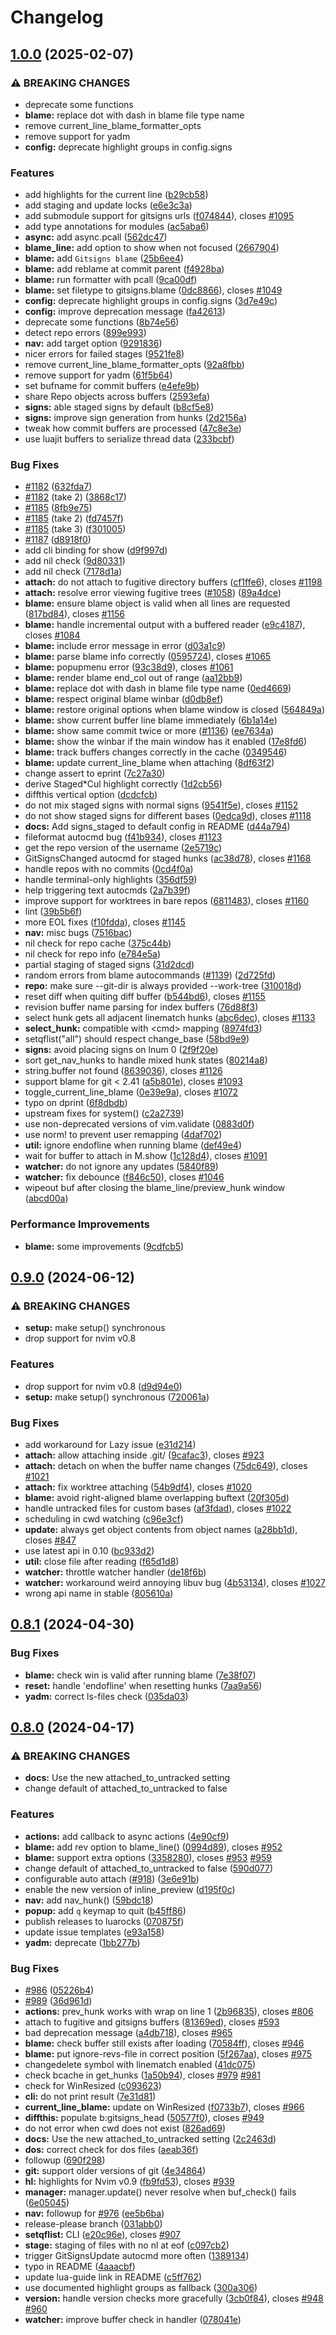 # Changelog

## [1.0.0](https://github.com/lewis6991/gitsigns.nvim/compare/v0.9.0...v1.0.0) (2025-02-07)


### ⚠ BREAKING CHANGES

* deprecate some functions
* **blame:** replace dot with dash in blame file type name
* remove current_line_blame_formatter_opts
* remove support for yadm
* **config:** deprecate highlight groups in config.signs

### Features

* add highlights for the current line ([b29cb58](https://github.com/lewis6991/gitsigns.nvim/commit/b29cb58126663569f6f34401fab513c2375e95d3))
* add staging and update locks ([e6e3c3a](https://github.com/lewis6991/gitsigns.nvim/commit/e6e3c3a1394d9e0a1c75d8620f8631e4a6ecde0e))
* add submodule support for gitsigns urls ([f074844](https://github.com/lewis6991/gitsigns.nvim/commit/f074844b60f9e151970fbcdbeb8a2cd52b6ef25a)), closes [#1095](https://github.com/lewis6991/gitsigns.nvim/issues/1095)
* add type annotations for modules ([ac5aba6](https://github.com/lewis6991/gitsigns.nvim/commit/ac5aba6dce8c06ea22bea2c9016f51a2dbf90dc7))
* **async:** add async.pcall ([562dc47](https://github.com/lewis6991/gitsigns.nvim/commit/562dc47189ad3c8696dbf460d38603a74d544849))
* **blame_line:** add option to show when not focused ([2667904](https://github.com/lewis6991/gitsigns.nvim/commit/2667904fb0ee62832c55b56acb9ade3e02a0c202))
* **blame:** add `Gitsigns blame` ([25b6ee4](https://github.com/lewis6991/gitsigns.nvim/commit/25b6ee4be514b38d5bfe950d790a67042e05ef35))
* **blame:** add reblame at commit parent ([f4928ba](https://github.com/lewis6991/gitsigns.nvim/commit/f4928ba14eb6c667786ac7d69927f6aee6719f1e))
* **blame:** run formatter with pcall ([9ca00df](https://github.com/lewis6991/gitsigns.nvim/commit/9ca00df1c84fc0a1ed18c79156c06b081dc1da1f))
* **blame:** set filetype to gitsigns.blame ([0dc8866](https://github.com/lewis6991/gitsigns.nvim/commit/0dc886637f9686b7cfd245a4726f93abeab19d4a)), closes [#1049](https://github.com/lewis6991/gitsigns.nvim/issues/1049)
* **config:** deprecate highlight groups in config.signs ([3d7e49c](https://github.com/lewis6991/gitsigns.nvim/commit/3d7e49c201537ee0293a1a3abe67b67f8e7648a5))
* **config:** improve deprecation message ([fa42613](https://github.com/lewis6991/gitsigns.nvim/commit/fa42613096ebfa5fee1ea87d70f8625ab9685d01))
* deprecate some functions ([8b74e56](https://github.com/lewis6991/gitsigns.nvim/commit/8b74e560f7cba19b45b7d72a3cf8fb769316d259))
* detect repo errors ([899e993](https://github.com/lewis6991/gitsigns.nvim/commit/899e993850084ea33d001ec229d237bc020c19ae))
* **nav:** add target option ([9291836](https://github.com/lewis6991/gitsigns.nvim/commit/929183666540e164fa74028954ade62fa703fa1a))
* nicer errors for failed stages ([9521fe8](https://github.com/lewis6991/gitsigns.nvim/commit/9521fe8be39255b9abc6ec54e352bf04c410f5cf))
* remove current_line_blame_formatter_opts ([92a8fbb](https://github.com/lewis6991/gitsigns.nvim/commit/92a8fbb8453571978468e4ad2d4f8cd302d79eab))
* remove support for yadm ([61f5b64](https://github.com/lewis6991/gitsigns.nvim/commit/61f5b6407611a25e2d407ac0bc60e5c87c25ad72))
* set bufname for commit buffers ([e4efe9b](https://github.com/lewis6991/gitsigns.nvim/commit/e4efe9b99b7c473e9f917edf441cec48c05fd99e))
* share Repo objects across buffers ([2593efa](https://github.com/lewis6991/gitsigns.nvim/commit/2593efa3c53f41987d99bf8727f67154e88c0c91))
* **signs:** able staged signs by default ([b8cf5e8](https://github.com/lewis6991/gitsigns.nvim/commit/b8cf5e8efaa0036d493a2e2dfed768c3a03fac73))
* **signs:** improve sign generation from hunks ([2d2156a](https://github.com/lewis6991/gitsigns.nvim/commit/2d2156a2f8c6babbf5f10aea6df23993416f0f28))
* tweak how commit buffers are processed ([47c8e3e](https://github.com/lewis6991/gitsigns.nvim/commit/47c8e3e571376b24de62408fd0c9d12f0a9fc0a3))
* use luajit buffers to serialize thread data ([233bcbf](https://github.com/lewis6991/gitsigns.nvim/commit/233bcbfda3a04e19ae4fb365a8cbd32d9aa8c0d1))


### Bug Fixes

* [#1182](https://github.com/lewis6991/gitsigns.nvim/issues/1182) ([632fda7](https://github.com/lewis6991/gitsigns.nvim/commit/632fda72df903255dc1683cd739dceaa7338128a))
* [#1182](https://github.com/lewis6991/gitsigns.nvim/issues/1182) (take 2) ([3868c17](https://github.com/lewis6991/gitsigns.nvim/commit/3868c176d406b217ec8961e47ad033105ddc486c))
* [#1185](https://github.com/lewis6991/gitsigns.nvim/issues/1185) ([8fb9e75](https://github.com/lewis6991/gitsigns.nvim/commit/8fb9e7515d38c042f26bfa894a0b7cb36e27c895))
* [#1185](https://github.com/lewis6991/gitsigns.nvim/issues/1185) (take 2) ([fd7457f](https://github.com/lewis6991/gitsigns.nvim/commit/fd7457fa13b7b5c63b5dc164c6cbf9192fbe72d1))
* [#1185](https://github.com/lewis6991/gitsigns.nvim/issues/1185) (take 3) ([f301005](https://github.com/lewis6991/gitsigns.nvim/commit/f301005d8eaa15ef61ed6e7dbaa8c5193541ac37))
* [#1187](https://github.com/lewis6991/gitsigns.nvim/issues/1187) ([d8918f0](https://github.com/lewis6991/gitsigns.nvim/commit/d8918f06624dd53b9a82bd0e29c31bcfd541b40d))
* add cli binding for show ([d9f997d](https://github.com/lewis6991/gitsigns.nvim/commit/d9f997dba757be01434ed3538d202f88286df476))
* add nil check ([9d80331](https://github.com/lewis6991/gitsigns.nvim/commit/9d803313b7384bd52e0a9ad19307e9ae774fc926))
* add nil check ([7178d1a](https://github.com/lewis6991/gitsigns.nvim/commit/7178d1a430dcfff8a4c92d78b9e39e0297a779c0))
* **attach:** do not attach to fugitive directory buffers ([cf1ffe6](https://github.com/lewis6991/gitsigns.nvim/commit/cf1ffe682d3ac3a3cb89a7bdf50cc15ff1fadb8e)), closes [#1198](https://github.com/lewis6991/gitsigns.nvim/issues/1198)
* **attach:** resolve error viewing fugitive trees ([#1058](https://github.com/lewis6991/gitsigns.nvim/issues/1058)) ([89a4dce](https://github.com/lewis6991/gitsigns.nvim/commit/89a4dce7c94c40c89774d3cb3a7788a9ecf412c0))
* **blame:** ensure blame object is valid when all lines are requested ([817bd84](https://github.com/lewis6991/gitsigns.nvim/commit/817bd848fffe82e697b4da656e3f2834cd0665c5)), closes [#1156](https://github.com/lewis6991/gitsigns.nvim/issues/1156)
* **blame:** handle incremental output with a buffered reader ([e9c4187](https://github.com/lewis6991/gitsigns.nvim/commit/e9c4187c3774a46df2d086a66cf3a7e6bea4c432)), closes [#1084](https://github.com/lewis6991/gitsigns.nvim/issues/1084)
* **blame:** include error message in error ([d03a1c9](https://github.com/lewis6991/gitsigns.nvim/commit/d03a1c9a1045122823af97e351719227ed3718eb))
* **blame:** parse blame info correctly ([0595724](https://github.com/lewis6991/gitsigns.nvim/commit/0595724fa9516a35696ff6b1e3cb95b6462b38b1)), closes [#1065](https://github.com/lewis6991/gitsigns.nvim/issues/1065)
* **blame:** popupmenu error ([93c38d9](https://github.com/lewis6991/gitsigns.nvim/commit/93c38d97260330e8501ccda1e6000c858af0d603)), closes [#1061](https://github.com/lewis6991/gitsigns.nvim/issues/1061)
* **blame:** render blame end_col out of range ([aa12bb9](https://github.com/lewis6991/gitsigns.nvim/commit/aa12bb9cd22f1a612dd9cda6c6fc26475e94fc4f))
* **blame:** replace dot with dash in blame file type name ([0ed4669](https://github.com/lewis6991/gitsigns.nvim/commit/0ed466953fe5885166e0d60799172a8b1f752d16))
* **blame:** respect original blame winbar ([d0db8ef](https://github.com/lewis6991/gitsigns.nvim/commit/d0db8ef6a0489ed6af0baacb101a7b733c5d5de1))
* **blame:** restore original options when blame window is closed ([564849a](https://github.com/lewis6991/gitsigns.nvim/commit/564849a17bf5c5569e0bae98c8328de9c7a1ed29))
* **blame:** show current buffer line blame immediately ([6b1a14e](https://github.com/lewis6991/gitsigns.nvim/commit/6b1a14eabcebbcca1b9e9163a26b2f8371364cb7))
* **blame:** show same commit twice or more ([#1136](https://github.com/lewis6991/gitsigns.nvim/issues/1136)) ([ee7634a](https://github.com/lewis6991/gitsigns.nvim/commit/ee7634ab4f0a6606438fe13e16cbf2065589a5ed))
* **blame:** show the winbar if the main window has it enabled ([17e8fd6](https://github.com/lewis6991/gitsigns.nvim/commit/17e8fd66182c9ad79dc129451ad015af3d27529c))
* **blame:** track buffers changes correctly in the cache ([0349546](https://github.com/lewis6991/gitsigns.nvim/commit/0349546134d8a3a3c3a33e2e781b8d7bd07ea156))
* **blame:** update current_line_blame when attaching ([8df63f2](https://github.com/lewis6991/gitsigns.nvim/commit/8df63f2ddc615feb71fd4aee45a4cee022876df1))
* change assert to eprint ([7c27a30](https://github.com/lewis6991/gitsigns.nvim/commit/7c27a30450130cd59c4994a6755e3c5d74d83e76))
* derive Staged*Cul highlight correctly ([1d2cb56](https://github.com/lewis6991/gitsigns.nvim/commit/1d2cb568a7105a860941ef45a01b13709d7aa9d2))
* diffthis vertical option ([dcdcfcb](https://github.com/lewis6991/gitsigns.nvim/commit/dcdcfcb15eb7c6fc6023dbf03e9644e9d5b2f484))
* do not mix staged signs with normal signs ([9541f5e](https://github.com/lewis6991/gitsigns.nvim/commit/9541f5e8e24571723cb02a5c2bf078aeacc5a711)), closes [#1152](https://github.com/lewis6991/gitsigns.nvim/issues/1152)
* do not show staged signs for different bases ([0edca9d](https://github.com/lewis6991/gitsigns.nvim/commit/0edca9d1a06db1ae95d79c210825711172fb2802)), closes [#1118](https://github.com/lewis6991/gitsigns.nvim/issues/1118)
* **docs:** Add signs_staged to default config in README ([d44a794](https://github.com/lewis6991/gitsigns.nvim/commit/d44a7948ffc717af578c424add818b7684c7ed68))
* fileformat autocmd bug ([f41b934](https://github.com/lewis6991/gitsigns.nvim/commit/f41b934e70e2ae9b0a7a3cb1a5a7d172a4d8f1fd)), closes [#1123](https://github.com/lewis6991/gitsigns.nvim/issues/1123)
* get the repo version of the username ([2e5719c](https://github.com/lewis6991/gitsigns.nvim/commit/2e5719c79aead05c4269d6bd250acbc9c4d26d37))
* GitSignsChanged autocmd for staged hunks ([ac38d78](https://github.com/lewis6991/gitsigns.nvim/commit/ac38d7860b258ec07085d8d1931e1a487bcee21d)), closes [#1168](https://github.com/lewis6991/gitsigns.nvim/issues/1168)
* handle repos with no commits ([0cd4f0a](https://github.com/lewis6991/gitsigns.nvim/commit/0cd4f0aa1067b7261f0649b3124e1159dac3df8b))
* handle terminal-only highlights ([356df59](https://github.com/lewis6991/gitsigns.nvim/commit/356df59308d8b87486644d2324d7558ac0f3db36))
* help triggering text autocmds ([2a7b39f](https://github.com/lewis6991/gitsigns.nvim/commit/2a7b39f4d282935f8b44cbe82879af69c7472f5c))
* improve support for worktrees in bare repos ([6811483](https://github.com/lewis6991/gitsigns.nvim/commit/68114837e81ca16d06514c3a997c9102d1b25c15)), closes [#1160](https://github.com/lewis6991/gitsigns.nvim/issues/1160)
* lint ([39b5b6f](https://github.com/lewis6991/gitsigns.nvim/commit/39b5b6f48bde0595ce68007ffce408c5d7ac1f79))
* more EOL fixes ([f10fdda](https://github.com/lewis6991/gitsigns.nvim/commit/f10fddafe06f7ab7931031b394a26b2f3f434f3e)), closes [#1145](https://github.com/lewis6991/gitsigns.nvim/issues/1145)
* **nav:** misc bugs ([7516bac](https://github.com/lewis6991/gitsigns.nvim/commit/7516bac5639a9ce8e7b199066199a02cb3057230))
* nil check for repo cache ([375c44b](https://github.com/lewis6991/gitsigns.nvim/commit/375c44bdfdde25585466a966f00c2e291db74f2d))
* nil check for repo info ([e784e5a](https://github.com/lewis6991/gitsigns.nvim/commit/e784e5a078f993f7218b8a857cb581d5b9ca42dc))
* partial staging of staged signs ([31d2dcd](https://github.com/lewis6991/gitsigns.nvim/commit/31d2dcd144c7404dacbd2ca36b5abd37cc9fa506))
* random errors from blame autocommands ([#1139](https://github.com/lewis6991/gitsigns.nvim/issues/1139)) ([2d725fd](https://github.com/lewis6991/gitsigns.nvim/commit/2d725fdd7fe4a612fa3171ca0a965f455d8dc325))
* **repo:** make sure --git-dir is always provided --work-tree ([310018d](https://github.com/lewis6991/gitsigns.nvim/commit/310018d54357b8a3cbbcd2b7f589d12e61d2db35))
* reset diff when quiting diff buffer ([b544bd6](https://github.com/lewis6991/gitsigns.nvim/commit/b544bd62623ca1b483d8b9bfb6d65805f112a320)), closes [#1155](https://github.com/lewis6991/gitsigns.nvim/issues/1155)
* revision buffer name parsing for index buffers ([76d88f3](https://github.com/lewis6991/gitsigns.nvim/commit/76d88f3b584e1f83b2aa51663a32cc6ee8d97eff))
* select hunk gets all adjacent linematch hunks ([abc6dec](https://github.com/lewis6991/gitsigns.nvim/commit/abc6dec92232944108250e321858014bf79de245)), closes [#1133](https://github.com/lewis6991/gitsigns.nvim/issues/1133)
* **select_hunk:** compatible with &lt;cmd&gt; mapping ([8974fd3](https://github.com/lewis6991/gitsigns.nvim/commit/8974fd397e854bfa13a5130dc32ee357dbade276))
* setqflist("all") should respect change_base ([58bd9e9](https://github.com/lewis6991/gitsigns.nvim/commit/58bd9e98d8e3c5a1c98af312e85247ee1afd3ed2))
* **signs:** avoid placing signs on lnum 0 ([2f9f20e](https://github.com/lewis6991/gitsigns.nvim/commit/2f9f20ea3baacc077e940b7878a46a8295129418))
* sort get_nav_hunks to handle mixed hunk states ([80214a8](https://github.com/lewis6991/gitsigns.nvim/commit/80214a857ce512cc64964abddc1d8eb5a3e28396))
* string.buffer not found ([8639036](https://github.com/lewis6991/gitsigns.nvim/commit/863903631e676b33e8be2acb17512fdc1b80b4fb)), closes [#1126](https://github.com/lewis6991/gitsigns.nvim/issues/1126)
* support blame for git &lt; 2.41 ([a5b801e](https://github.com/lewis6991/gitsigns.nvim/commit/a5b801e7b16220e75d459919edcb5eb37b1de9cb)), closes [#1093](https://github.com/lewis6991/gitsigns.nvim/issues/1093)
* toggle_current_line_blame ([0e39e9a](https://github.com/lewis6991/gitsigns.nvim/commit/0e39e9afcfc180d55ac8f0691a230703683ddb0f)), closes [#1072](https://github.com/lewis6991/gitsigns.nvim/issues/1072)
* typo on dprint ([6f8dbdb](https://github.com/lewis6991/gitsigns.nvim/commit/6f8dbdbd41725fa11178e78d6e4c987038a8ece9))
* upstream fixes for system() ([c2a2739](https://github.com/lewis6991/gitsigns.nvim/commit/c2a273980eb2cbcabcd54690f06f041ea0c225c6))
* use non-deprecated versions of vim.validate ([0883d0f](https://github.com/lewis6991/gitsigns.nvim/commit/0883d0f67c1b728713deeddfcec4aabf71410801))
* use norm! to prevent user remapping ([4daf702](https://github.com/lewis6991/gitsigns.nvim/commit/4daf7022f1481edf1e8fb9947df13bb07c18e89a))
* **util:** ignore endofline when running blame ([def49e4](https://github.com/lewis6991/gitsigns.nvim/commit/def49e48c6329527e344d0c99a0d2cd9fdf6bb84))
* wait for buffer to attach in M.show ([1c128d4](https://github.com/lewis6991/gitsigns.nvim/commit/1c128d4585d89f39ddea9ef9f5f6b84edd3b66b9)), closes [#1091](https://github.com/lewis6991/gitsigns.nvim/issues/1091)
* **watcher:** do not ignore any updates ([5840f89](https://github.com/lewis6991/gitsigns.nvim/commit/5840f89c50b7af6b2f9c30e7fe37b797aef60ba9))
* **watcher:** fix debounce ([f846c50](https://github.com/lewis6991/gitsigns.nvim/commit/f846c507242a74d9a458bff2d029bd2eae8c0ca1)), closes [#1046](https://github.com/lewis6991/gitsigns.nvim/issues/1046)
* wipeout buf after closing the blame_line/preview_hunk window ([abcd00a](https://github.com/lewis6991/gitsigns.nvim/commit/abcd00a7d5bc1a9470cb21b023c575acade3e4db))


### Performance Improvements

* **blame:** some improvements ([9cdfcb5](https://github.com/lewis6991/gitsigns.nvim/commit/9cdfcb5f038586c36ad8b010f7e479f6a6f95a63))

## [0.9.0](https://github.com/lewis6991/gitsigns.nvim/compare/v0.8.1...v0.9.0) (2024-06-12)


### ⚠ BREAKING CHANGES

* **setup:** make setup() synchronous
* drop support for nvim v0.8

### Features

* drop support for nvim v0.8 ([d9d94e0](https://github.com/lewis6991/gitsigns.nvim/commit/d9d94e055a19415767bb073e8dd86028105c4319))
* **setup:** make setup() synchronous ([720061a](https://github.com/lewis6991/gitsigns.nvim/commit/720061aa152faedfe4099dfb92d2b3fcb0e55edc))


### Bug Fixes

* add workaround for Lazy issue ([e31d214](https://github.com/lewis6991/gitsigns.nvim/commit/e31d2149d9f3fb056bfd5b3416b2e818be10aabe))
* **attach:** allow attaching inside .git/ ([9cafac3](https://github.com/lewis6991/gitsigns.nvim/commit/9cafac31a091267838e1e90fd6e083d37611f516)), closes [#923](https://github.com/lewis6991/gitsigns.nvim/issues/923)
* **attach:** detach on when the buffer name changes ([75dc649](https://github.com/lewis6991/gitsigns.nvim/commit/75dc649106827183547d3bedd4602442340d2f7f)), closes [#1021](https://github.com/lewis6991/gitsigns.nvim/issues/1021)
* **attach:** fix worktree attaching ([54b9df4](https://github.com/lewis6991/gitsigns.nvim/commit/54b9df401b8f21f4e6ca537ec47a109394aaccd7)), closes [#1020](https://github.com/lewis6991/gitsigns.nvim/issues/1020)
* **blame:** avoid right-aligned blame overlapping buftext ([20f305d](https://github.com/lewis6991/gitsigns.nvim/commit/20f305d63bc86852821ac47d9967e73931f7130b))
* handle untracked files for custom bases ([af3fdad](https://github.com/lewis6991/gitsigns.nvim/commit/af3fdad8ddcadbdad835975204f6503310526fd9)), closes [#1022](https://github.com/lewis6991/gitsigns.nvim/issues/1022)
* scheduling in cwd watching ([c96e3cf](https://github.com/lewis6991/gitsigns.nvim/commit/c96e3cf4767ee98030bff855e7a6f07cfc6d427f))
* **update:** always get object contents from object names ([a28bb1d](https://github.com/lewis6991/gitsigns.nvim/commit/a28bb1db506df663b063cc63f44fbbda178255a7)), closes [#847](https://github.com/lewis6991/gitsigns.nvim/issues/847)
* use latest api in 0.10 ([bc933d2](https://github.com/lewis6991/gitsigns.nvim/commit/bc933d24a669608968ff4791b14d2d9554813a65))
* **util:** close file after reading ([f65d1d8](https://github.com/lewis6991/gitsigns.nvim/commit/f65d1d82013e032ca6c199b62f08089b420b068c))
* **watcher:** throttle watcher handler ([de18f6b](https://github.com/lewis6991/gitsigns.nvim/commit/de18f6b749f6129eb9042a2038590872df4c94a9))
* **watcher:** workaround weird annoying libuv bug ([4b53134](https://github.com/lewis6991/gitsigns.nvim/commit/4b53134ce5fdd58e6c52c49fb906b6e7a347d137)), closes [#1027](https://github.com/lewis6991/gitsigns.nvim/issues/1027)
* wrong api name in stable ([805610a](https://github.com/lewis6991/gitsigns.nvim/commit/805610a9393fa231f2c2b49cb521bfa413fadb3d))

## [0.8.1](https://github.com/lewis6991/gitsigns.nvim/compare/v0.8.0...v0.8.1) (2024-04-30)


### Bug Fixes

* **blame:** check win is valid after running blame ([7e38f07](https://github.com/lewis6991/gitsigns.nvim/commit/7e38f07cab0e5387f9f41e92474db174a63a4725))
* **reset:** handle 'endofline' when resetting hunks ([7aa9a56](https://github.com/lewis6991/gitsigns.nvim/commit/7aa9a567127d679c6ca639e9e88c546d72924296))
* **yadm:** correct ls-files check ([035da03](https://github.com/lewis6991/gitsigns.nvim/commit/035da036e68e509ed158414416c827d022d914bd))

## [0.8.0](https://github.com/lewis6991/gitsigns.nvim/compare/v0.7.0...v0.8.0) (2024-04-17)


### ⚠ BREAKING CHANGES

* **docs:** Use the new attached_to_untracked setting
* change default of attached_to_untracked to false

### Features

* **actions:** add callback to async actions ([4e90cf9](https://github.com/lewis6991/gitsigns.nvim/commit/4e90cf984ced787b7439c42678ec957da3583049))
* **blame:** add rev option to blame_line() ([0994d89](https://github.com/lewis6991/gitsigns.nvim/commit/0994d89323c2ebb4abb38cab15aad00913588b0f)), closes [#952](https://github.com/lewis6991/gitsigns.nvim/issues/952)
* **blame:** support extra options ([3358280](https://github.com/lewis6991/gitsigns.nvim/commit/3358280054808b45f711191df481fcffc12ca761)), closes [#953](https://github.com/lewis6991/gitsigns.nvim/issues/953) [#959](https://github.com/lewis6991/gitsigns.nvim/issues/959)
* change default of attached_to_untracked to false ([590d077](https://github.com/lewis6991/gitsigns.nvim/commit/590d077c551c0bd2fc8b9f658e4704ccd0423a2e))
* configurable auto attach ([#918](https://github.com/lewis6991/gitsigns.nvim/issues/918)) ([3e6e91b](https://github.com/lewis6991/gitsigns.nvim/commit/3e6e91b09f0468c32d3b96dcacf4b947f037ce25))
* enable the new version of inline_preview ([d195f0c](https://github.com/lewis6991/gitsigns.nvim/commit/d195f0c35ced5174d3ecce1c4c8ebb3b5bc23fa9))
* **nav:** add nav_hunk() ([59bdc18](https://github.com/lewis6991/gitsigns.nvim/commit/59bdc1851c7aba8a86ded87fe075ef6de499045c))
* **popup:** add `q` keymap to quit ([b45ff86](https://github.com/lewis6991/gitsigns.nvim/commit/b45ff86f5618d1421a88c12d4feb286b80a1e2d3))
* publish releases to luarocks ([070875f](https://github.com/lewis6991/gitsigns.nvim/commit/070875f9e4eb81eb20cb60996cd1d9086d94b05e))
* update issue templates ([e93a158](https://github.com/lewis6991/gitsigns.nvim/commit/e93a158b8773946dc9940a4321d35c1b52c8e293))
* **yadm:** deprecate ([1bb277b](https://github.com/lewis6991/gitsigns.nvim/commit/1bb277b41d65f68b091e4ab093f59e68a0def2a6))


### Bug Fixes

* [#986](https://github.com/lewis6991/gitsigns.nvim/issues/986) ([05226b4](https://github.com/lewis6991/gitsigns.nvim/commit/05226b4d41226af8045841b3e56b6cc12d7a1cd0))
* [#989](https://github.com/lewis6991/gitsigns.nvim/issues/989) ([36d961d](https://github.com/lewis6991/gitsigns.nvim/commit/36d961d3d11b72229aaa576dfc8e7f5e05510af8))
* **actions:** prev_hunk works with wrap on line 1 ([2b96835](https://github.com/lewis6991/gitsigns.nvim/commit/2b96835a2b700f31303ebad0696f0abdbe8477ed)), closes [#806](https://github.com/lewis6991/gitsigns.nvim/issues/806)
* attach to fugitive and gitsigns buffers ([81369ed](https://github.com/lewis6991/gitsigns.nvim/commit/81369ed5405ec0c5d55a9608b495dbf827415116)), closes [#593](https://github.com/lewis6991/gitsigns.nvim/issues/593)
* bad deprecation message ([a4db718](https://github.com/lewis6991/gitsigns.nvim/commit/a4db718c78bff65198e3b63f1043f1e7bb5e05c8)), closes [#965](https://github.com/lewis6991/gitsigns.nvim/issues/965)
* **blame:** check buffer still exists after loading ([70584ff](https://github.com/lewis6991/gitsigns.nvim/commit/70584ff9aae8078b64430c574079d79620b8f06d)), closes [#946](https://github.com/lewis6991/gitsigns.nvim/issues/946)
* **blame:** put ignore-revs-file in correct position ([5f267aa](https://github.com/lewis6991/gitsigns.nvim/commit/5f267aa2fec145eb9fa11be8ae7b3d8b1939fe00)), closes [#975](https://github.com/lewis6991/gitsigns.nvim/issues/975)
* changedelete symbol with linematch enabled ([41dc075](https://github.com/lewis6991/gitsigns.nvim/commit/41dc075ef67b556b0752ad3967649371bd95cb95))
* check bcache in get_hunks ([1a50b94](https://github.com/lewis6991/gitsigns.nvim/commit/1a50b94066def8591d5f65bd60a4233902e9def4)), closes [#979](https://github.com/lewis6991/gitsigns.nvim/issues/979) [#981](https://github.com/lewis6991/gitsigns.nvim/issues/981)
* check for WinResized ([c093623](https://github.com/lewis6991/gitsigns.nvim/commit/c0936237f24d01eb4974dd3de38df7888414be3e))
* **cli:** do not print result ([7e31d81](https://github.com/lewis6991/gitsigns.nvim/commit/7e31d8123f14d55f4a3f982d05ddae4f3bf9276a))
* **current_line_blame:** update on WinResized ([f0733b7](https://github.com/lewis6991/gitsigns.nvim/commit/f0733b793a5e2663fd6d101de5beda68eec33967)), closes [#966](https://github.com/lewis6991/gitsigns.nvim/issues/966)
* **diffthis:** populate b:gitsigns_head ([50577f0](https://github.com/lewis6991/gitsigns.nvim/commit/50577f0186686b404d12157d463fb6bc4abba726)), closes [#949](https://github.com/lewis6991/gitsigns.nvim/issues/949)
* do not error when cwd does not exist ([826ad69](https://github.com/lewis6991/gitsigns.nvim/commit/826ad6942907ff08b02b8310b783e7275fdfb761))
* **docs:** Use the new attached_to_untracked setting ([2c2463d](https://github.com/lewis6991/gitsigns.nvim/commit/2c2463dbd82eddd7dbab881c3a62cfbfbe3c67ae))
* **dos:** correct check for dos files ([aeab36f](https://github.com/lewis6991/gitsigns.nvim/commit/aeab36f4b5524a765381ef84a2c57b2e799c934d))
* followup ([690f298](https://github.com/lewis6991/gitsigns.nvim/commit/690f298c4cac9190ddb7eedeeee2a3cc446622f7))
* **git:** support older versions of git ([4e34864](https://github.com/lewis6991/gitsigns.nvim/commit/4e348641b8206c3b8d23080999e3ddbe4ca90efc))
* **hl:** highlights for Nvim v0.9 ([fb9fd53](https://github.com/lewis6991/gitsigns.nvim/commit/fb9fd5312476b51a42a98122616e1c448d823d5c)), closes [#939](https://github.com/lewis6991/gitsigns.nvim/issues/939)
* **manager:** manager.update() never resolve when buf_check() fails ([6e05045](https://github.com/lewis6991/gitsigns.nvim/commit/6e05045fb1a4845fe44f5c54aafe024444c422ba))
* **nav:** followup for [#976](https://github.com/lewis6991/gitsigns.nvim/issues/976) ([ee5b6ba](https://github.com/lewis6991/gitsigns.nvim/commit/ee5b6ba0b55707628704bcd8d3554d1a05207b99))
* release-please branch ([031abb0](https://github.com/lewis6991/gitsigns.nvim/commit/031abb065452248c30ce8d8fb4d4eb9eeb69d1f0))
* **setqflist:** CLI ([e20c96e](https://github.com/lewis6991/gitsigns.nvim/commit/e20c96e9c3b9b2241939ce437d03926ba7315eaa)), closes [#907](https://github.com/lewis6991/gitsigns.nvim/issues/907)
* **stage:** staging of files with no nl at eof ([c097cb2](https://github.com/lewis6991/gitsigns.nvim/commit/c097cb255096f333e14d341082a84f572b394fa2))
* trigger GitSignsUpdate autocmd more often ([1389134](https://github.com/lewis6991/gitsigns.nvim/commit/1389134ba94643dd3b8ce2e1bf142d1c0432a4f2))
* typo in README ([4aaacbf](https://github.com/lewis6991/gitsigns.nvim/commit/4aaacbf5e5e2218fd05eb75703fe9e0f85335803))
* update lua-guide link in README ([c5ff762](https://github.com/lewis6991/gitsigns.nvim/commit/c5ff7628e19a47ec14d3657294cc074ecae27b99))
* use documented highlight groups as fallback ([300a306](https://github.com/lewis6991/gitsigns.nvim/commit/300a306da9973e81c2c06460f71fd7a079df1f36))
* **version:** handle version checks more gracefully ([3cb0f84](https://github.com/lewis6991/gitsigns.nvim/commit/3cb0f8431f56996a4af2924d78a98a09b6add095)), closes [#948](https://github.com/lewis6991/gitsigns.nvim/issues/948) [#960](https://github.com/lewis6991/gitsigns.nvim/issues/960)
* **watcher:** improve buffer check in handler ([078041e](https://github.com/lewis6991/gitsigns.nvim/commit/078041e9d060a386b0c9d3a8c7a7b019a35d3fb0))
